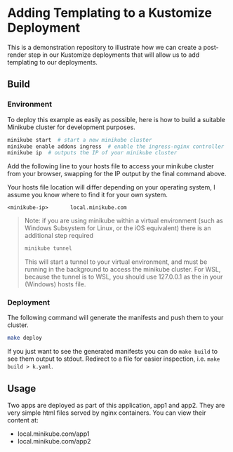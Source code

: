# Adding Templating to a Kustomize Deployment

This is a demonstration repository to illustrate how we can create a post-render step in our Kustomize deployments that will allow us to add templating to our deployments.

## Build

### Environment

To deploy this example as easily as possible, here is how to build a suitable Minikube cluster for development purposes.

```bash
minikube start  # start a new minikube cluster
minikube enable addons ingress  # enable the ingress-nginx controller
minikube ip  # outputs the IP of your minikube cluster
```

Add the following line to your hosts file to access your minikube cluster from your browser, swapping <minikube-ip> for the IP output by the final command above.

Your hosts file location will differ depending on your operating system, I assume you know where to find it for your own system.

```
<minikube-ip>       local.minikube.com
```

> Note: if you are using minikube within a virtual environment (such as Windows Subsystem for Linux, or the iOS equivalent) there is an additional step required
>
> ```bash
> minikube tunnel
> ```
>
> This will start a tunnel to your virtual environment, and must be running in the background to access the minikube cluster. For WSL, because the tunnel is to WSL, you should use 127.0.0.1 as the <minikube-ip> in your (Windows) hosts file.

### Deployment

The following command will generate the manifests and push them to your cluster.

```bash
make deploy
```

If you just want to see the generated manifests you can do `make build` to see them output to stdout. Redirect to a file for easier inspection, i.e. `make build > k.yaml`.

## Usage

Two apps are deployed as part of this application, app1 and app2. They are very simple html files served by nginx containers. You can view their content at:

- local.minikube.com/app1
- local.minikube.com/app2
